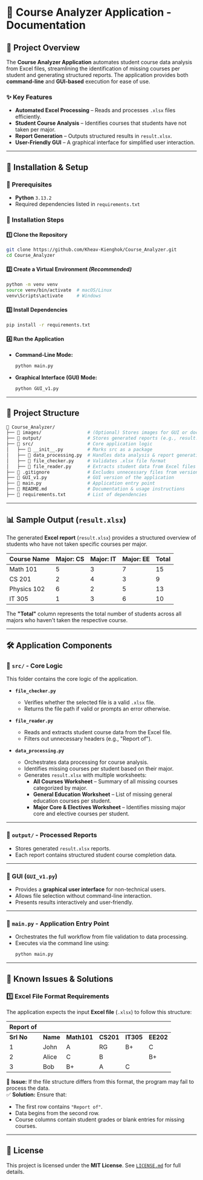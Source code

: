 # 📘 Course Analyzer Application - Documentation

## 📌 Project Overview  
The **Course Analyzer Application** automates student course data analysis from Excel files, streamlining the identification of missing courses per student and generating structured reports. The application provides both **command-line** and **GUI-based** execution for ease of use.

### ✨ Key Features  
- **Automated Excel Processing** – Reads and processes `.xlsx` files efficiently.  
- **Student Course Analysis** – Identifies courses that students have not taken per major.  
- **Report Generation** – Outputs structured results in `result.xlsx`.  
- **User-Friendly GUI** – A graphical interface for simplified user interaction.  

---

## 🚀 Installation & Setup  

### 🔹 Prerequisites  
- **Python** `3.13.2`  
- Required dependencies listed in `requirements.txt`  

### 🔹 Installation Steps  

#### 1️⃣ Clone the Repository  
```bash
git clone https://github.com/Kheav-Kienghok/Course_Analyzer.git
cd Course_Analyzer
```

#### 2️⃣ Create a Virtual Environment *(Recommended)*  
```bash
python -m venv venv
source venv/bin/activate  # macOS/Linux
venv\Scripts\activate     # Windows
```

#### 3️⃣ Install Dependencies  
```bash
pip install -r requirements.txt
```

#### 4️⃣ Run the Application  

- **Command-Line Mode:**  
  ```bash
  python main.py
  ```

- **Graphical Interface (GUI) Mode:**  
  ```bash
  python GUI_v1.py
  ```

---

## 📂 Project Structure  

```bash
📂 Course_Analyzer/
├── 📁 images/                 # (Optional) Stores images for GUI or documentation
├── 📁 output/                 # Stores generated reports (e.g., result.xlsx)
├── 📁 src/                    # Core application logic
│   ├── 📜 __init__.py         # Marks src as a package
│   ├── 📜 data_processing.py  # Handles data analysis & report generation
│   ├── 📜 file_checker.py     # Validates .xlsx file format
│   ├── 📜 file_reader.py      # Extracts student data from Excel files
├── 📜 .gitignore              # Excludes unnecessary files from version control
├── 🎨 GUI_v1.py               # GUI version of the application
├── 🚀 main.py                 # Application entry point
├── 📖 README.md               # Documentation & usage instructions
├── 📜 requirements.txt        # List of dependencies
```

---

## 📊 Sample Output (`result.xlsx`)  

The generated **Excel report** (`result.xlsx`) provides a structured overview of students who have not taken specific courses per major.

| Course Name  | Major: CS | Major: IT | Major: EE | Total  |
|-------------|----------|----------|----------|-------|
| Math 101    | 5        | 3        | 7        | 15    |
| CS 201      | 2        | 4        | 3        | 9     |
| Physics 102 | 6        | 2        | 5        | 13    |
| IT 305      | 1        | 3        | 6        | 10    |

The **"Total"** column represents the total number of students across all majors who haven't taken the respective course.

---

## 🛠️ Application Components  

### 📂 `src/` - Core Logic  
This folder contains the core logic of the application.  

- **`file_checker.py`**  
  - Verifies whether the selected file is a valid `.xlsx` file.  
  - Returns the file path if valid or prompts an error otherwise.  

- **`file_reader.py`**  
  - Reads and extracts student course data from the Excel file.  
  - Filters out unnecessary headers (e.g., "Report of").  

- **`data_processing.py`**  
  - Orchestrates data processing for course analysis.  
  - Identifies missing courses per student based on their major.  
  - Generates `result.xlsx` with multiple worksheets:
    - **All Courses Worksheet** – Summary of all missing courses categorized by major.  
    - **General Education Worksheet** – List of missing general education courses per student.  
    - **Major Core & Electives Worksheet** – Identifies missing major core and elective courses per student.  

---

### 📂 `output/` - Processed Reports  
- Stores generated `result.xlsx` reports.  
- Each report contains structured student course completion data.

---

### 🎨 GUI (`GUI_v1.py`)  
- Provides a **graphical user interface** for non-technical users.  
- Allows file selection without command-line interaction.  
- Presents results interactively and user-friendly.  

---

### 🚀 `main.py` - Application Entry Point  
- Orchestrates the full workflow from file validation to data processing.  
- Executes via the command line using:  
  ```bash
  python main.py
  ```

---

## 🐞 Known Issues & Solutions  

### 1️⃣ Excel File Format Requirements  
The application expects the input **Excel file** (`.xlsx`) to follow this structure:

| **Report of** |      |      |      |      |      |
|--------------|------|------|------|------|------|
| **Srl No**  | **Name** | **Math101** | **CS201** | **IT305** | **EE202** |
| 1           | John  | A    | RG   | B+   | C    |
| 2           | Alice | C    | B    |      | B+   |
| 3           | Bob   | B+   | A    | C    |      |

🔹 **Issue:** If the file structure differs from this format, the program may fail to process the data.  
✅ **Solution:** Ensure that:
- The first row contains `"Report of"`.
- Data begins from the second row.
- Course columns contain student grades or blank entries for missing courses.

---

## 📜 License  
This project is licensed under the **MIT License**. See [`LICENSE.md`](./LICENSE.md) for full details.

